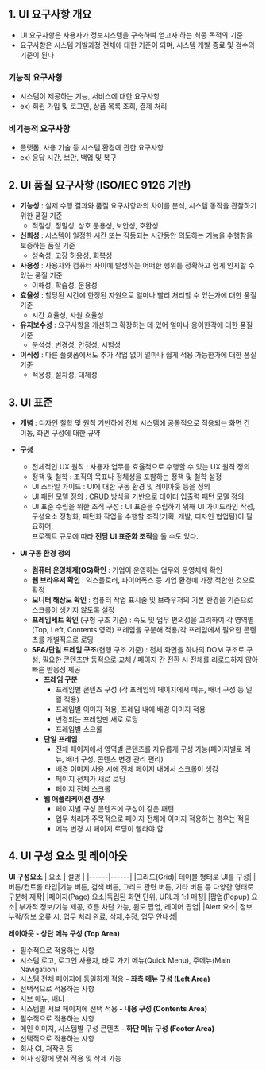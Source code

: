 ## 1. UI 요구사항 개요
- UI 요구사항은 사용자가 정보시스템을 구축하여 얻고자 하는 최종 목적의 기준
- 요구사항은 시스템 개발과정 전체에 대한 기준이 되며, 시스템 개발 종료 및 검수의 기준이 된다

### 기능적 요구사항
- 시스템이 제공하는 기능, 서비스에 대한 요구사항
- ex) 회원 가입 및 로그인, 상품 목록 조회, 결제 처리
### 비기능적 요구사항
- 플랫폼, 사용 기술 등 시스템 환경에 관한 요구사항
- ex) 응답 시간, 보안, 백업 및 복구

## 2. UI 품질 요구사항 (ISO/IEC 9126 기반)
- **기능성** : 실제 수행 결과와 품질 요구사항과의 차이를 분석, 시스템 동작을 관찰하기 위한 품질 기준
  - 적절성, 정밀성, 상호 운용성, 보안성, 호환성
- **신뢰성** : 시스템이 일정한 시간 또는 작동되는 시간동안 의도하는 기능을 수행함을 보증하는 품질 기준
  - 성숙성, 고장 허용성, 회복성
- **사용성** : 사용자와 컴퓨터 사이에 발생하는 어떠한 행위를 정확하고 쉽게 인지할 수 있는 품질 기준
  - 이해성, 학습성, 운용성
- **효율성** : 할당된 시간에 한정된 자원으로 얼마나 빨리 처리할 수 있는가에 대한 품질 기준
  - 시간 효율성, 자원 효율성
- **유지보수성** : 요구사항을 개선하고 확장하는 데 있어 얼마나 용이한각에 대한 품질 기준
  - 분석성, 변경성, 안정성, 시험성
- **이식성** : 다른 플랫폼에서도 추가 작업 없이 얼마나 쉽게 적용 가능한가에 대한 품질 기준
  - 적용성, 설치성, 대체성



## 3. UI 표준
- **개념** : 디자인 철학 및 원칙 기반하에 전체 시스템에 공통적으로 적용되는 화면 간 이동, 화면 구성에 대한 규약


- **구성** 
  - 전체적인 UX 원칙 : 사용자 업무를 효율적으로 수행할 수 있는 UX 원칙 정의
  - 정책 및 철학 : 조직의 목표나 정체성을 포함하는 정책 및 철학 설정
  - UI 스타일 가이드 : UI에 대한 구동 환경 및 레이아웃 등을 정의
  - UI 패턴 모델 정의 : [CRUD](./more/CRUD.md) 방식을 기반으로 데이터 입출력 패턴 모델 정의
  - UI 표준 수립을 위한 조직 구성 : UI 표준을 수립하기 위해 UI 가이드라인 작성, 구성요소 정형화, 패턴화 작업을 수행할 조직(기획, 개발, 디자인 협업팀)이 필요하며, <br>
    프로젝트 규모에 따라 **전담 UI 표준화 조직**을 둘 수도 있다. 
 
- **UI 구동 환경 정의**
  - **컴퓨터 운영체제(OS)확인** : 기업이 운영하는 업무와 운영체제 확인
  - **웹 브라우저 확인** : 익스플로러, 파이어폭스 등 기업 환경에 가장 적합한 것으로 확정
  - **모니터 해상도 확인** : 컴퓨터 작업 표시줄 및 브라우저의 기본 환경을 기준으로 스크롤이 생기지 않도록 설정
  - **프레임세트 확인** (구형 구조 기준)  : 속도 및 업무 편의성을 고려하여 각 영역별(Top, Left, Contents 영역) 프레임을 구분해 적용/각 프레임에서 필요한 콘텐츠를 개별적으로 로딩
  - **SPA/단일 프레임 구조**(현행 구조 기준) : 전체 화면을 하나의 DOM 구조로 구성, 필요한 콘텐츠만 동적으로 교체 / 페이지 간 전환 시 전체를 리로드하지 않아 빠른 반응성 제공
      - **프레임 구분**
        - 프레임별 콘텐츠 구성 (각  프레임의 페이지에서 메뉴, 배너 구성 등 일괄 적용)
        - 프레임별 이미지 적용, 프레임 내에 배경 이미지 적용
        - 변경되는 프레임만 새로 로딩
        - 프레임별 스크롤
      - **단일 프레임**
        - 전체 페이지에서 영역별 콘텐츠를 자유롭게 구성 가능(페이지별로 메뉴, 배너 구성, 콘텐츠 변경 관리 편리)
        - 배경 이미지 사용 시에 전체 페이지 내에서 스크롤이 생김
        - 페이지 전체가 새로 로딩
        - 페이지 전체 스크롤
      - **웹 애플리케이션 경우**
        - 페이지별 구성 콘텐츠에 구성이 같은 패턴
        - 업무 처리가 주목적으로 페이지 전체에 이미지 적용하는 경우는 적음
        - 메뉴 변경 시 페이지 로딩이 빨라야 함
       

## 4. UI 구성 요소 및 레이아웃

**UI 구성요소**
| 요소 | 설명 |
|------|------|
|그리드(Grid)| 테이블 형태로 UI를 구성|
|버튼/컨트롤 타입|기능 버튼, 검색 버튼, 그리드 관련 버튼, 기타 버튼 등 다양한 형태로 구분해 제작|
|페이지(Page) 요소|독립된 화면 단위, URL과 1:1 매칭|
|팝업(Popup) 요소| 부가적 정보/기능 제공, 흐름 차단 가능, 윈도 팝업, 레이어 팝업|
|Alert 요소| 정보 누락/정보 오류 시, 업무  처리 완료, 삭제,수정, 업무 안내성|

**레이아웃**
**- 상단 메뉴 구성 (Top Area)**
  - 필수적으로 적용하는 사항
  - 시스템 로고, 로그인 사용자, 바로 가기 메뉴(Quick Menu), 주메뉴(Main Navigation)
  - 시스템 전체 페이지에 동일하게 적용
**- 좌측 메뉴 구성 (Left Area)**
  - 선택적으로 적용하는 사항
  - 서브 메뉴, 배너
  - 시스템별 서브 페이지에 선택 적용
**- 내용 구성 (Contents Area)**
  - 필수적으로 적용하는 사항
  - 메인 이미지, 시스템별 구성 콘텐츠
**- 하단 메뉴 구성 (Footer Area)**
  - 선택적으로 적용하는 사항
  - 회사 CI, 저작권 등
  - 회사 상황에 맞춰 적용 및 삭제 가능
